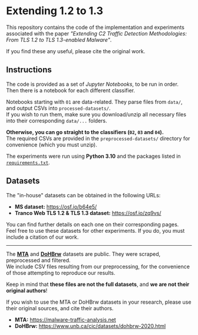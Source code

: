# Extending 1.2 to 1.3

This repository contains the code of the implementation and experiments associated with the paper *"Extending C2 Traffic Detection Methodologies: From TLS 1.2 to TLS 1.3-enabled Malware"*.

If you find these any useful, please cite the original work.

## Instructions
The code is provided as a set of *Jupyter Notebooks*, to be run in order.  
 Then there is a notebook for each different classifier.

Notebooks starting with `01` are data-related. They parse files from `data/`, and output CSVs into `processed-datasets/`.  
If you wish to run them, make sure you download/unzip all necessary files into their corresponding `data/...` folders.

**Otherwise, you can go straight to the classifiers (`02`, `03` and `04`).**  
The required CSVs are provided in the `preprocessed-datasets/` directory for convenience (which you must unzip).

The experiments were run using **Python 3.10** and the packages listed in [`requirements.txt`](requirements.txt).

## Datasets
The "in-house" datasets can be obtained in the following URLs:
 * **MS dataset:** https://osf.io/b64e5/
 * **Tranco Web TLS 1.2 & TLS 1.3 dataset:** https://osf.io/zq9vs/

You can find further details on each one on their corresponding pages.  
Feel free to use these datasets for other experiments. If you do, you must include a citation of our work.
___

The **[MTA](https://malware-traffic-analysis.net)** and **[DoHBrw](https://www.unb.ca/cic/datasets/dohbrw-2020.html)** datasets are public. They were scraped, preprocessed and filtered.  
We include CSV files resulting from our preprocessing, for the convenience of those attempting to reproduce our results.

Keep in mind that **these files are not the full datasets**, and **we are not their original authors**!

If you wish to use the MTA or DoHBrw datasets in your research, please use their original sources, and cite their authors.
 - **MTA:** https://malware-traffic-analysis.net
 - **DoHBrw:** https://www.unb.ca/cic/datasets/dohbrw-2020.html

